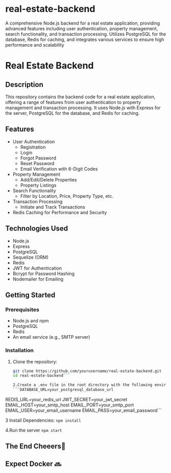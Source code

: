 # real-estate-backend
A comprehensive Node.js backend for a real estate application, providing advanced features including user authentication, property management, search functionality, and transaction processing. Utilizes PostgreSQL for the database, Redis for caching, and integrates various services to ensure high performance and scalability
# Real Estate Backend

## Description

This repository contains the backend code for a real estate application, offering a range of features from user authentication to property management and transaction processing. It uses Node.js with Express for the server, PostgreSQL for the database, and Redis for caching.

## Features

- User Authentication
  - Registration
  - Login
  - Forgot Password
  - Reset Password
  - Email Verification with 6-Digit Codes
- Property Management
  - Add/Edit/Delete Properties
  - Property Listings
- Search Functionality
  - Filter by Location, Price, Property Type, etc.
- Transaction Processing
  - Initiate and Track Transactions
- Redis Caching for Performance and Security

## Technologies Used

- Node.js
- Express
- PostgreSQL
- Sequelize (ORM)
- Redis
- JWT for Authentication
- Bcrypt for Password Hashing
- Nodemailer for Emailing

## Getting Started

### Prerequisites

- Node.js and npm
- PostgreSQL
- Redis
- An email service (e.g., SMTP server)

### Installation

1. Clone the repository:
   ```bash
   git clone https://github.com/yourusername/real-estate-backend.git
   cd real-estate-backend```

   2.Create a .env file in the root directory with the following environment variables:
   ```DATABASE_URL=your_postgresql_database_url
REDIS_URL=your_redis_url
JWT_SECRET=your_jwt_secret
EMAIL_HOST=your_smtp_host
EMAIL_PORT=your_smtp_port
EMAIL_USER=your_email_username
EMAIL_PASS=your_email_password```

3 Install Dependencies:
```npm install```

4.Run the server
```npm start```

## The End Cheeers👿


## Expect Docker 🔜 
   
